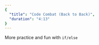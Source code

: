 ```yaml
---
{
  "title": "Code Combat (Back to Back)",
  "duration": "4:13"
}
---
```


More practice and fun with `if/else`
